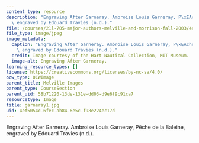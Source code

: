 ```yaml
---
content_type: resource
description: "Engraving After Garneray. Ambroise Louis Garneray, P\xEAche de la Baleine,\
  \ engraved by Edouard Travies (n.d.)."
file: /courses/21l-705-major-authors-melville-and-morrison-fall-2003/4ef5054c6fecab846e5cf98e224ec17d_garneray1.jpg
file_type: image/jpeg
image_metadata:
  caption: "Engraving After Garneray. Ambroise Louis Garneray, P\xEAche de la Baleine,\
    \ engraved by Edouard Travies (n.d.)."
  credit: Image courtesy of the Hart Nautical Collection, MIT Museum.
  image-alt: Engraving After Garneray.
learning_resource_types: []
license: https://creativecommons.org/licenses/by-nc-sa/4.0/
ocw_type: OCWImage
parent_title: Melville Images
parent_type: CourseSection
parent_uid: 58b71220-13de-131e-dd03-d9e6f9c91ca7
resourcetype: Image
title: garneray1.jpg
uid: 4ef5054c-6fec-ab84-6e5c-f98e224ec17d
---
```

Engraving After Garneray. Ambroise Louis Garneray, Pêche de la Baleine, engraved by Edouard Travies (n.d.).